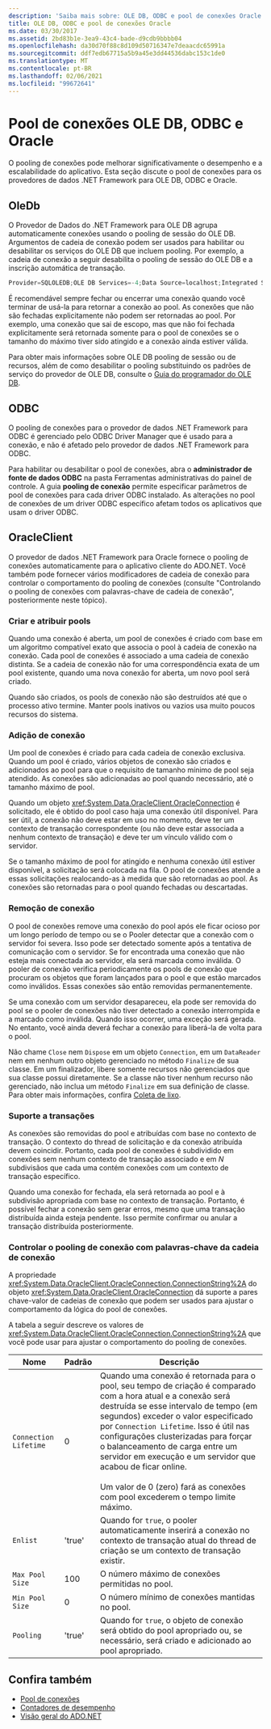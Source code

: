 ```yaml
---
description: 'Saiba mais sobre: OLE DB, ODBC e pool de conexões Oracle'
title: OLE DB, ODBC e pool de conexões Oracle
ms.date: 03/30/2017
ms.assetid: 2bd83b1e-3ea9-43c4-bade-d9cdb9bbbb04
ms.openlocfilehash: da30d70f88c8d109d50716347e7deaacdc65991a
ms.sourcegitcommit: ddf7edb67715a5b9a45e3dd44536dabc153c1de0
ms.translationtype: MT
ms.contentlocale: pt-BR
ms.lasthandoff: 02/06/2021
ms.locfileid: "99672641"
---
```

# <a name="ole-db-odbc-and-oracle-connection-pooling"></a>Pool de conexões OLE DB, ODBC e Oracle

O pooling de conexões pode melhorar significativamente o desempenho e a escalabilidade do aplicativo. Esta seção discute o pool de conexões para os provedores de dados .NET Framework para OLE DB, ODBC e Oracle.

## <a name="oledb"></a>OleDb

O Provedor de Dados do .NET Framework para OLE DB agrupa automaticamente conexões usando o pooling de sessão do OLE DB. Argumentos de cadeia de conexão podem ser usados para habilitar ou desabilitar os serviços do OLE DB que incluem pooling. Por exemplo, a cadeia de conexão a seguir desabilita o pooling de sessão do OLE DB e a inscrição automática de transação.

```csharp
Provider=SQLOLEDB;OLE DB Services=-4;Data Source=localhost;Integrated Security=SSPI;
```

 É recomendável sempre fechar ou encerrar uma conexão quando você terminar de usá-la para retornar a conexão ao pool. As conexões que não são fechadas explicitamente não podem ser retornadas ao pool. Por exemplo, uma conexão que sai de escopo, mas que não foi fechada explicitamente será retornada somente para o pool de conexões se o tamanho do máximo tiver sido atingido e a conexão ainda estiver válida.

 Para obter mais informações sobre OLE DB pooling de sessão ou de recursos, além de como desabilitar o pooling substituindo os padrões de serviço do provedor de OLE DB, consulte o [Guia do programador do OLE DB](/previous-versions/windows/desktop/ms713643(v=vs.85)).

## <a name="odbc"></a>ODBC

 O pooling de conexões para o provedor de dados .NET Framework para ODBC é gerenciado pelo ODBC Driver Manager que é usado para a conexão, e não é afetado pelo provedor de dados .NET Framework para ODBC.

 Para habilitar ou desabilitar o pool de conexões, abra o **administrador de fonte de dados ODBC** na pasta Ferramentas administrativas do painel de controle. A guia **pooling de conexão** permite especificar parâmetros de pool de conexões para cada driver ODBC instalado. As alterações no pool de conexões de um driver ODBC específico afetam todos os aplicativos que usam o driver ODBC.

## <a name="oracleclient"></a>OracleClient

 O provedor de dados .NET Framework para Oracle fornece o pooling de conexões automaticamente para o aplicativo cliente do ADO.NET. Você também pode fornecer vários modificadores de cadeia de conexão para controlar o comportamento do pooling de conexões (consulte "Controlando o pooling de conexões com palavras-chave de cadeia de conexão", posteriormente neste tópico).

### <a name="create-and-assign-pools"></a>Criar e atribuir pools

 Quando uma conexão é aberta, um pool de conexões é criado com base em um algoritmo compatível exato que associa o pool à cadeia de conexão na conexão. Cada pool de conexões é associado a uma cadeia de conexão distinta. Se a cadeia de conexão não for uma correspondência exata de um pool existente, quando uma nova conexão for aberta, um novo pool será criado.

 Quando são criados, os pools de conexão não são destruídos até que o processo ativo termine. Manter pools inativos ou vazios usa muito poucos recursos do sistema.

### <a name="connection-addition"></a>Adição de conexão

 Um pool de conexões é criado para cada cadeia de conexão exclusiva. Quando um pool é criado, vários objetos de conexão são criados e adicionados ao pool para que o requisito de tamanho mínimo de pool seja atendido. As conexões são adicionadas ao pool quando necessário, até o tamanho máximo de pool.

 Quando um objeto <xref:System.Data.OracleClient.OracleConnection> é solicitado, ele é obtido do pool caso haja uma conexão útil disponível. Para ser útil, a conexão não deve estar em uso no momento, deve ter um contexto de transação correspondente (ou não deve estar associada a nenhum contexto de transação) e deve ter um vínculo válido com o servidor.

 Se o tamanho máximo de pool for atingido e nenhuma conexão útil estiver disponível, a solicitação será colocada na fila. O pool de conexões atende a essas solicitações realocando-as à medida que são retornadas ao pool. As conexões são retornadas para o pool quando fechadas ou descartadas.

### <a name="connection-removal"></a>Remoção de conexão

 O pool de conexões remove uma conexão do pool após ele ficar ocioso por um longo período de tempo ou se o Pooler detectar que a conexão com o servidor foi severa. Isso pode ser detectado somente após a tentativa de comunicação com o servidor. Se for encontrada uma conexão que não esteja mais conectada ao servidor, ela será marcada como inválida. O pooler de conexão verifica periodicamente os pools de conexão que procuram os objetos que foram lançados para o pool e que estão marcados como inválidos. Essas conexões são então removidas permanentemente.

 Se uma conexão com um servidor desapareceu, ela pode ser removida do pool se o pooler de conexões não tiver detectado a conexão interrompida e a marcado como inválida. Quando isso ocorrer, uma exceção será gerada. No entanto, você ainda deverá fechar a conexão para liberá-la de volta para o pool.

 Não chame `Close` nem `Dispose` em um objeto `Connection`, em um `DataReader` nem em nenhum outro objeto gerenciado no método `Finalize` de sua classe. Em um finalizador, libere somente recursos não gerenciados que sua classe possui diretamente. Se a classe não tiver nenhum recurso não gerenciado, não inclua um método `Finalize` em sua definição de classe. Para obter mais informações, confira [Coleta de lixo](../../../standard/garbage-collection/index.md).

### <a name="transaction-support"></a>Suporte a transações

 As conexões são removidas do pool e atribuídas com base no contexto de transação. O contexto do thread de solicitação e da conexão atribuída devem coincidir. Portanto, cada pool de conexões é subdividido em conexões sem nenhum contexto de transação associado e em *N* subdivisãos que cada uma contém conexões com um contexto de transação específico.

 Quando uma conexão for fechada, ela será retornada ao pool e à subdivisão apropriada com base no contexto de transação. Portanto, é possível fechar a conexão sem gerar erros, mesmo que uma transação distribuída ainda esteja pendente. Isso permite confirmar ou anular a transação distribuída posteriormente.

### <a name="control-connection-pooling-with-connection-string-keywords"></a>Controlar o pooling de conexão com palavras-chave da cadeia de conexão

 A propriedade <xref:System.Data.OracleClient.OracleConnection.ConnectionString%2A> do objeto <xref:System.Data.OracleClient.OracleConnection> dá suporte a pares chave-valor de cadeias de conexão que podem ser usados para ajustar o comportamento da lógica do pool de conexões.

 A tabela a seguir descreve os valores de <xref:System.Data.OracleClient.OracleConnection.ConnectionString%2A> que você pode usar para ajustar o comportamento do pooling de conexões.

|Nome|Padrão|Descrição|
|----------|-------------|-----------------|
|`Connection Lifetime`|0|Quando uma conexão é retornada para o pool, seu tempo de criação é comparado com a hora atual e a conexão será destruída se esse intervalo de tempo (em segundos) exceder o valor especificado por `Connection Lifetime`. Isso é útil nas configurações clusterizadas para forçar o balanceamento de carga entre um servidor em execução e um servidor que acabou de ficar online.<br /><br /> Um valor de 0 (zero) fará as conexões com pool excederem o tempo limite máximo.|
|`Enlist`|'true'|Quando for `true`, o pooler automaticamente inserirá a conexão no contexto de transação atual do thread de criação se um contexto de transação existir.|
|`Max Pool Size`|100|O número máximo de conexões permitidas no pool.|
|`Min Pool Size`|0|O número mínimo de conexões mantidas no pool.|
|`Pooling`|'true'|Quando for `true`, o objeto de conexão será obtido do pool apropriado ou, se necessário, será criado e adicionado ao pool apropriado.|

## <a name="see-also"></a>Confira também

- [Pool de conexões](connection-pooling.md)
- [Contadores de desempenho](performance-counters.md)
- [Visão geral do ADO.NET](ado-net-overview.md)
